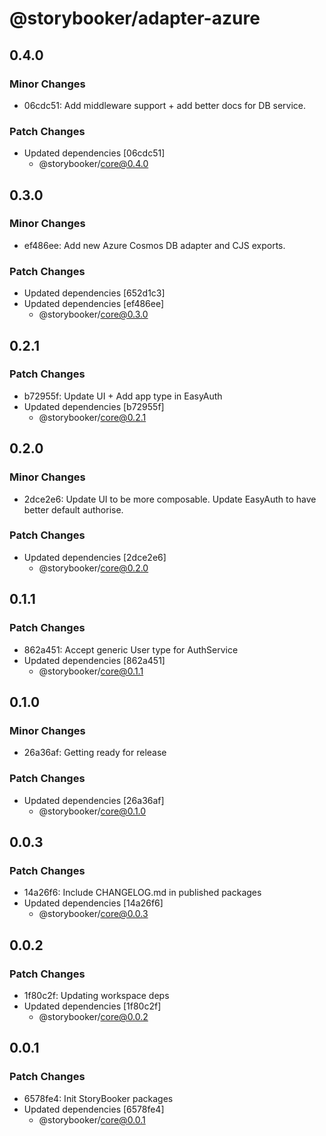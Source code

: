 # @storybooker/adapter-azure

## 0.4.0

### Minor Changes

- 06cdc51: Add middleware support + add better docs for DB service.

### Patch Changes

- Updated dependencies [06cdc51]
  - @storybooker/core@0.4.0

## 0.3.0

### Minor Changes

- ef486ee: Add new Azure Cosmos DB adapter and CJS exports.

### Patch Changes

- Updated dependencies [652d1c3]
- Updated dependencies [ef486ee]
  - @storybooker/core@0.3.0

## 0.2.1

### Patch Changes

- b72955f: Update UI + Add app type in EasyAuth
- Updated dependencies [b72955f]
  - @storybooker/core@0.2.1

## 0.2.0

### Minor Changes

- 2dce2e6: Update UI to be more composable. Update EasyAuth to have better default authorise.

### Patch Changes

- Updated dependencies [2dce2e6]
  - @storybooker/core@0.2.0

## 0.1.1

### Patch Changes

- 862a451: Accept generic User type for AuthService
- Updated dependencies [862a451]
  - @storybooker/core@0.1.1

## 0.1.0

### Minor Changes

- 26a36af: Getting ready for release

### Patch Changes

- Updated dependencies [26a36af]
  - @storybooker/core@0.1.0

## 0.0.3

### Patch Changes

- 14a26f6: Include CHANGELOG.md in published packages
- Updated dependencies [14a26f6]
  - @storybooker/core@0.0.3

## 0.0.2

### Patch Changes

- 1f80c2f: Updating workspace deps
- Updated dependencies [1f80c2f]
  - @storybooker/core@0.0.2

## 0.0.1

### Patch Changes

- 6578fe4: Init StoryBooker packages
- Updated dependencies [6578fe4]
  - @storybooker/core@0.0.1
